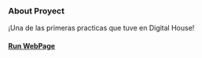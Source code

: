 ### About Proyect

¡Una de las primeras practicas que tuve en Digital House!


#### [Run WebPage](https://julianpariss.github.io/WebPages/ProyectoRedSuper)
